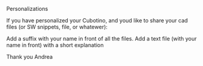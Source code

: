 Personalizations

If you have personalized your Cubotino, and youd like to share your cad files (or SW snippets, file, or whatewer):

Add a suffix with your name in front of all the files.
Add a text file (with your name in front) with a short explanation

Thank you
Andrea
